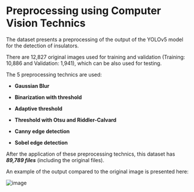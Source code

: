 # Preprocessing using Computer Vision Technics

The dataset presents a preprocessing of the output of the YOLOv5 model for the detection of insulators.

There are 12,827 original images used for training and validation (Training: 10,886 and Validation: 1,941), which can be also used for testing.
 
The 5 preprocessing technics are used:

* **Gaussian Blur**

* **Binarization with threshold**

* **Adaptive threshold**

* **Threshold with Otsu and Riddler-Calvard**

* **Canny edge detection**

* **Sobel edge detection**

After the application of these preprocessing technics, this dataset has ***89,789 files*** (including the original files).

An example of the output compared to the original image is presented here:

![image](https://user-images.githubusercontent.com/88292916/203595844-cadc0239-f1aa-4445-9e5c-1626546b63a4.png)

